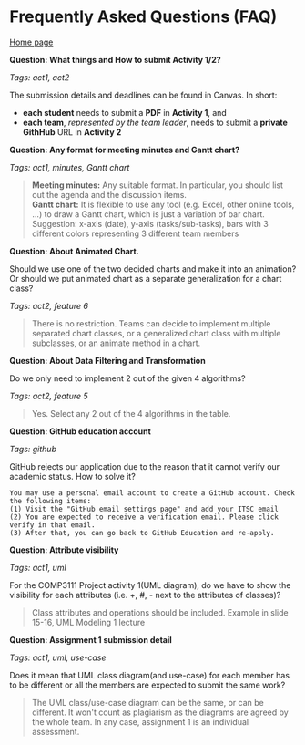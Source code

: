 # Frequently Asked Questions (FAQ)

[Home page](README.md)

**Question: What things and How to submit Activity 1/2?**

*Tags: act1, act2*

The submission details and deadlines can be found in Canvas. In short:
- **each student** needs to submit a **PDF** in **Activity 1**, and 
- **each team**, *represented by the team leader*, needs to submit a **private GithHub** URL in **Activity 2**

**Question: Any format for meeting minutes and Gantt chart?**

*Tags: act1, minutes, Gantt chart*

> **Meeting minutes:** Any suitable format. In particular, you should list out the agenda and the discussion items.  
> **Gantt chart:** It is flexible to use any tool (e.g. Excel, other online tools, ...) to draw a Gantt chart, which is just a variation of bar chart. Suggestion: x-axis (date), y-axis (tasks/sub-tasks), bars with 3 different colors representing 3 different team members 

**Question: About Animated Chart.**

Should we use one of the two decided charts and make it into an animation? Or should we put animated chart as a separate generalization for a chart class?

*Tags: act2, feature 6*

> There is no restriction. Teams can decide to implement multiple separated chart classes, or a generalized chart class with multiple subclasses, or an animate method in a chart. 

**Question: About Data Filtering and Transformation** 

Do we only need to implement 2 out of the given 4 algorithms?

*Tags: act2, feature 5*

> Yes. Select any 2 out of the 4 algorithms in the table. 

**Question: GitHub education account**

*Tags: github*

GitHub rejects our application due to the reason that it cannot verify our academic status. How to solve it?

```
You may use a personal email account to create a GitHub account. Check the following items:
(1) Visit the "GitHub email settings page" and add your ITSC email
(2) You are expected to receive a verification email. Please click verify in that email.
(3) After that, you can go back to GitHub Education and re-apply.
```

**Question: Attribute visibility**

*Tags: act1, uml*

For the COMP3111 Project activity 1(UML diagram), do we have to show the visibility for each attributes (i.e. +, #, - next to the attributes of classes)?

> Class attributes and operations should be included. Example in slide 15-16, UML Modeling 1 lecture

**Question: Assignment 1 submission detail**

*Tags: act1, uml, use-case*

Does it mean that UML class diagram(and use-case) for each member has to be different or all the members are expected to submit the same work?

> The UML class/use-case diagram can be the same, or can be different. It won't count as plagiarism as the diagrams are agreed by the whole team. In any case, assignment 1 is an individual assessment.
